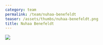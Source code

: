 ```yaml
---
category: team
permalink: /team/nuhaa-benefeldt
teaser: /assets/thumbs/nuhaa-benefeldt.png
title: Nuhaa Benefeldt
---
```


<img src="/assets/img/nuhaa-benefeldt-2.jpg" />
